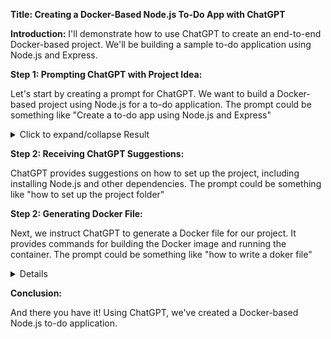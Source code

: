 **Title: Creating a Docker-Based Node.js To-Do App with ChatGPT**


**Introduction:**
I'll demonstrate how to use ChatGPT to create an end-to-end Docker-based project. We'll be building a sample to-do application using Node.js and Express.



**Step 1: Prompting ChatGPT with Project Idea:**

Let's start by creating a prompt for ChatGPT. We want to build a Docker-based project using Node.js for a to-do application. The prompt could be something like "Create a to-do app using Node.js and Express"

<details>
  <summary>Click to expand/collapse Result</summary>
Certainly! Creating a basic to-do app using Node.js and Express involves setting up a simple server, handling routes, and interacting with a data source (in this case, we'll use an array to store tasks). Below is a step-by-step guide:

1. **Setup Project:**
   - Create a new folder for your project and navigate into it using the terminal.
   - Run `npm init -y` to initialize a new Node.js project. This will create a `package.json` file.

2. **Install Dependencies:**
   - Install Express by running `npm install express`.
   - Install a templating engine (we'll use EJS) by running `npm install ejs`.

3. **Create Project Structure:**
   - Create a file named `app.js` for your main application.
   - Create a `views` folder to store your EJS templates.

4. **Setup Express:**
   - Open `app.js` and set up your Express application.

   ```javascript
   const express = require('express');
   const app = express();
   const port = 3000;

   // Set up EJS as the view engine
   app.set('view engine', 'ejs');

   // Body parser middleware
   app.use(express.urlencoded({ extended: true }));

   // Array to store tasks
   const tasks = [];

   // Routes
   app.get('/', (req, res) => {
       res.render('index', { tasks: tasks });
   });

   app.post('/addTask', (req, res) => {
       const task = req.body.task;
       tasks.push(task);
       res.redirect('/');
   });

   // Start server
   app.listen(port, () => {
       console.log(`Server is running at http://localhost:${port}`);
   });
   ```

5. **Create EJS Templates:**
   - Inside the `views` folder, create a file named `index.ejs`.

   ```html
   <!-- views/index.ejs -->
   <!DOCTYPE html>
   <html lang="en">
   <head>
       <meta charset="UTF-8">
       <meta name="viewport" content="width=device-width, initial-scale=1.0">
       <title>To-Do App</title>
   </head>
   <body>
       <h1>To-Do App</h1>
       <form action="/addTask" method="post">
           <input type="text" name="task" required>
           <button type="submit">Add Task</button>
       </form>
       <ul>
           <% tasks.forEach(task => { %>
               <li><%= task %></li>
           <% }); %>
       </ul>
   </body>
   </html>
   ```

6. **Run Your App:**
   - Execute `node app.js` in the terminal.
   - Open your browser and visit `http://localhost:3000`.

You now have a simple to-do app using Node.js and Express. You can add tasks through the form, and they will be displayed on the main page. Note that this example uses an in-memory array to store tasks, and it does not persist data between server restarts. For a more robust solution, you could use a database like MongoDB or integrate a file system for data storage.

</details>



**Step 2: Receiving ChatGPT Suggestions:**

ChatGPT provides suggestions on how to set up the project, including installing Node.js and other dependencies. The prompt could be something like "how to set up the project folder"


**Step 2: Generating Docker File:**

Next, we instruct ChatGPT to generate a Docker file for our project. It provides commands for building the Docker image and running the container. The prompt could be something like "how to write a doker file"

<details>
    <summery>Click to see result</summery>
Certainly! Below are the updated instructions for creating a Dockerfile for a Node.js and Express to-do app:

1. **Create a New File:**
   Open your preferred text editor and create a new file named `Dockerfile`. Make sure there is no file extension.

2. **Define the Base Image:**
   Start by specifying the base image for your Docker image. This is the starting point for your container.

   ```Dockerfile
   FROM node:14
   ```

   Replace `14` with the desired version of the Node.js base image.

3. **Set the Working Directory:**
   Define the working directory inside the container where your application will reside.

   ```Dockerfile
   WORKDIR /app
   ```

4. **Copy Files into the Image:**
   Copy the `package.json` and `package-lock.json` files to the working directory inside the container.

   ```Dockerfile
   COPY package*.json ./
   ```

   This assumes that your Dockerfile is in the same directory as the files you want to copy.

5. **Install Dependencies:**
   If your application requires any dependencies, install them using the appropriate package manager. In the case of Node.js, you can use npm.

   ```Dockerfile
   RUN npm install --production
   ```

   Adjust the commands based on your application's requirements.

6. **Copy the Rest of the Application Code:**
   Copy the remaining files from your local machine to the working directory inside the container.

   ```Dockerfile
   COPY . .
   ```

7. **Expose Ports (Optional):**
   If your application exposes any ports, use the `EXPOSE` instruction.

   ```Dockerfile
   EXPOSE 3000
   ```

8. **Define the Command to Run:**
   Specify the command to run when the container starts. For a Node.js application, use the CMD instruction.

   ```Dockerfile
   CMD ["node", "app.js"]
   ```

   Replace `"node", "app.js"` with the actual command for your application.

9. **Save and Build:**
   Save the Dockerfile and build the Docker image using the following command:

   ```bash
   docker build -t your-image-name .
   ```

   Replace `your-image-name` with a suitable name for your Docker image.

That's the basic structure for a Dockerfile tailored to a Node.js and Express to-do app. Customize it based on the specific requirements of your application.

</details>




**Conclusion:**

And there you have it! Using ChatGPT, we've created a Docker-based Node.js to-do application.